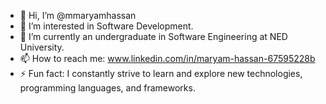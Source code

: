 - 👋 Hi, I’m @mmaryamhassan
- 👀 I’m interested in Software Development.
- 🌱 I’m currently an undergraduate in Software Engineering at NED University.
- 📫 How to reach me: www.linkedin.com/in/maryam-hassan-67595228b
- ⚡ Fun fact: I constantly strive to learn and explore new technologies, programming languages, and frameworks.

<!---
mmaryamhassan/mmaryamhassan is a ✨ special ✨ repository because its `README.md` (this file) appears on your GitHub profile.
You can click the Preview link to take a look at your changes.
--->
